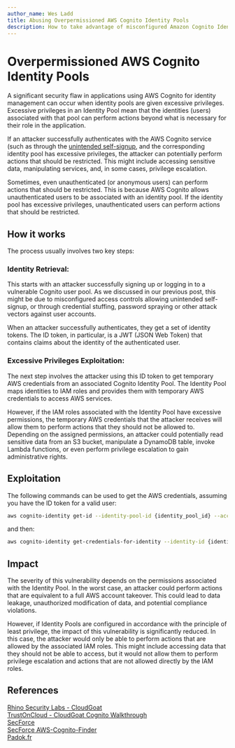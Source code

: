 ```yaml
---
author_name: Wes Ladd
title: Abusing Overpermissioned AWS Cognito Identity Pools
description: How to take advantage of misconfigured Amazon Cognito Identity Pools.
---
```

# Overpermissioned AWS Cognito Identity Pools

A significant security flaw in applications using AWS Cognito for identity management can occur when identity pools are given excessive privileges. Excessive privileges in an Identity Pool mean that the identities (users) associated with that pool can perform actions beyond what is necessary for their role in the application.

If an attacker successfully authenticates with the AWS Cognito service (such as through the [unintended self-signup](./cognito_user_self_signup.md), and the corresponding identity pool has excessive privileges, the attacker can potentially perform actions that should be restricted. This might include accessing sensitive data, manipulating services, and, in some cases, privilege escalation.

Sometimes, even unauthenticated (or anonymous users) can perform actions that should be restricted. This is because AWS Cognito allows unauthenticated users to be associated with an identity pool. If the identity pool has excessive privileges, unauthenticated users can perform actions that should be restricted.

## How it works
The process usually involves two key steps:

### Identity Retrieval:
This starts with an attacker successfully signing up or logging in to a vulnerable Cognito user pool. As we discussed in our previous post, this might be due to misconfigured access controls allowing unintended self-signup, or through credential stuffing, password spraying or other attack vectors against user accounts.

When an attacker successfully authenticates, they get a set of identity tokens. The ID token, in particular, is a JWT (JSON Web Token) that contains claims about the identity of the authenticated user.  

### Excessive Privileges Exploitation:
The next step involves the attacker using this ID token to get temporary AWS credentials from an associated Cognito Identity Pool. The Identity Pool maps identities to IAM roles and provides them with temporary AWS credentials to access AWS services.

However, if the IAM roles associated with the Identity Pool have excessive permissions, the temporary AWS credentials that the attacker receives will allow them to perform actions that they should not be allowed to. Depending on the assigned permissions, an attacker could potentially read sensitive data from an S3 bucket, manipulate a DynamoDB table, invoke Lambda functions, or even perform privilege escalation to gain administrative rights.

## Exploitation
The following commands can be used to get the AWS credentials, assuming you have the ID token for a valid user:

```bash
aws cognito-identity get-id --identity-pool-id {identity_pool_id} --account-id {account_id} --logins {login_provider}:{id_token}
```
and then:
```bash
aws cognito-identity get-credentials-for-identity --identity-id {identity_id} --logins {login_provider}:{id_token}
```

## Impact
The severity of this vulnerability depends on the permissions associated with the Identity Pool. In the worst case, an attacker could perform actions that are equivalent to a full AWS account takeover. This could lead to data leakage, unauthorized modification of data, and potential compliance violations.

However, if Identity Pools are configured in accordance with the principle of least privilege, the impact of this vulnerability is significantly reduced. In this case, the attacker would only be able to perform actions that are allowed by the associated IAM roles. This might include accessing data that they should not be able to access, but it would not allow them to perform privilege escalation and actions that are not allowed directly by the IAM roles.

## References
[Rhino Security Labs - CloudGoat](https://github.com/RhinoSecurityLabs/cloudgoat/tree/master/scenarios/vulnerable_cognito)  
[TrustOnCloud - CloudGoat Cognito Walkthrough](https://trustoncloud.com/exploit-two-of-the-most-common-vulnerabilities-in-amazon-cognito-with-cloudgoat/)  
[SecForce](https://www.secforce.com/blog/aws-cognito-pitfalls-default-settings-attackers-love-and-you-should-know-about/)  
[SecForce AWS-Cognito-Finder](https://github.com/SECFORCE/AWS-Cognito-Finder)  
[Padok.fr](https://www.padok.fr/en/blog/aws-cognito-pentest#Attack_3:_Identity_pool_escalation)